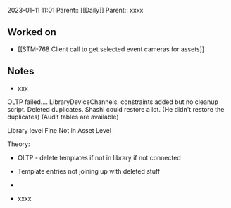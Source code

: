 2023-01-11 11:01
Parent:: [[Daily]] 
Parent:: xxxx

## Worked on

- [[STM-768 Client call to get selected event cameras for assets]]

## Notes

- xxx

OLTP failed....
LibraryDeviceChannels, constraints added but no cleanup script.
Deleted duplicates.
Shashi could restore a lot.
(He didn't restore the duplicates)
(Audit tables are available)

Library level Fine
Not in Asset Level

Theory:
- OLTP - delete templates if not in library if not connected
- Template entries not joining up with deleted stuff
- 




- xxxx




